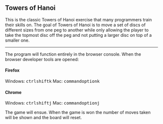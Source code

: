 ## Towers of Hanoi

This is the classic Towers of Hanoi exercise that many programmers train their skills on.  The goal of Towers of Hanoi is to move a set of discs of different sizes from one peg to another while only allowing the player to take the topmost disc off the peg and not putting a larger disc on top of a smaller one.

---

The program will function entirely in the browser console.  When the browser developer tools are opened:
#### Firefox
Windows: <kbd>ctrl</kbd><kbd>shift</kbd><kbd>k</kbd>
Mac: <kbd>command</kbd><kbd>option</kbd><kbd>k</kbd>

#### Chrome
Windows: <kbd>ctrl</kbd><kbd>shift</kbd><kbd>j</kbd>
Mac: <kbd>command</kbd><kbd>option</kbd><kbd>j</kbd>

The game will ensue.  When the game is won the number of moves taken will be shown and the board will reset.